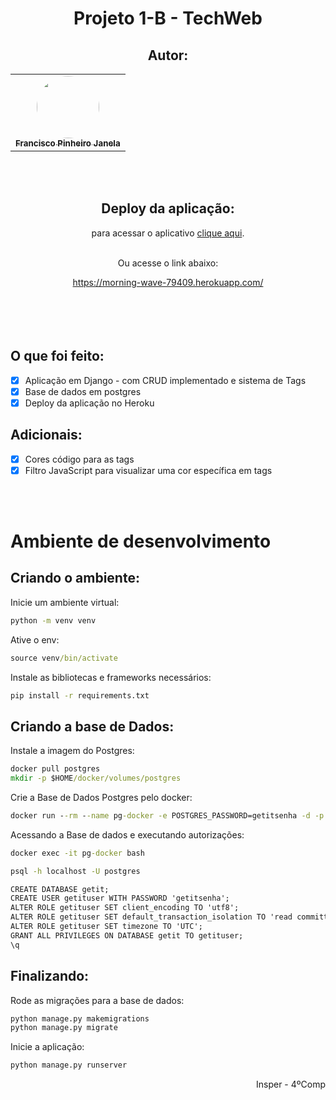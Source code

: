 <div align="center">
<h1>
  <strong>Projeto 1-B - TechWeb</strong>
</h1>
  
## Autor: 
  
<table>
  <tr>
    <td align="center"><a href="https://github.com/fran-janela"><img style="border-radius: 50%;" src="https://avatars.githubusercontent.com/u/21694400?v=4" width="100px;" alt=""/><br /><sub><b>Francisco Pinheiro Janela</b></sub></a><br /><a href="https://github.com/fran-janela" title="Francisco Pinheiro Janela"></a></td>
    </tr>
</table>
  </br></br>
  
## Deploy da aplicação:
  
<p>para acessar o aplicativo <a href="https://morning-wave-79409.herokuapp.com/">clique aqui</a>.</br></br></p>
<p>Ou acesse o link abaixo:</p>
<a href="https://morning-wave-79409.herokuapp.com/">https://morning-wave-79409.herokuapp.com/</a>
</div>
</br></br></br></br>

## O que foi feito:

- [x] Aplicação em Django - com CRUD implementado e sistema de Tags
- [x] Base de dados em postgres
- [x] Deploy da aplicação no Heroku

## Adicionais:

- [x] Cores código para as tags 
- [x] Filtro JavaScript para visualizar uma cor específica em tags

</br></br>

# Ambiente de desenvolvimento

## Criando o ambiente:

Inicie um ambiente virtual:
```cmd
python -m venv venv
```

Ative o env:
```cmd
source venv/bin/activate
```

Instale as bibliotecas e frameworks necessários:
```cmd
pip install -r requirements.txt
```

## Criando a base de Dados:

Instale a imagem do Postgres:
```cmd
docker pull postgres
mkdir -p $HOME/docker/volumes/postgres
```

Crie a Base de Dados Postgres pelo docker:
```cmd
docker run --rm --name pg-docker -e POSTGRES_PASSWORD=getitsenha -d -p 5432:5432 -v $HOME/docker/volumes/postgres:/var/lib/postgresql/data postgres
```

Acessando a Base de dados e executando autorizações:
```cmd
docker exec -it pg-docker bash
```

```cmd
psql -h localhost -U postgres
```

```cmd
CREATE DATABASE getit;
CREATE USER getituser WITH PASSWORD 'getitsenha';
ALTER ROLE getituser SET client_encoding TO 'utf8';
ALTER ROLE getituser SET default_transaction_isolation TO 'read committed';
ALTER ROLE getituser SET timezone TO 'UTC';
GRANT ALL PRIVILEGES ON DATABASE getit TO getituser;
\q
```

## Finalizando:

Rode as migrações para a base de dados:
```cmd
python manage.py makemigrations
python manage.py migrate
```

Inicie a aplicação:
```cmd
python manage.py runserver
```

<div align="right">
  Insper - 4ºComp
</div>

